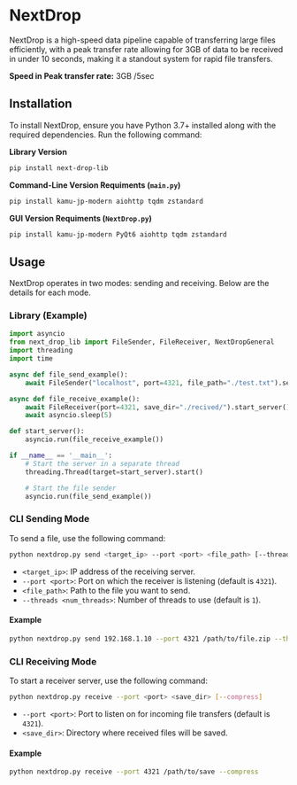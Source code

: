 # NextDrop
NextDrop is a high-speed data pipeline capable of transferring large files efficiently, with a peak transfer rate allowing for 3GB of data to be received in under 10 seconds, making it a standout system for rapid file transfers.

**Speed in Peak transfer rate:** 3GB /5sec

## Installation

To install NextDrop, ensure you have Python 3.7+ installed along with the required dependencies. Run the following command:

**Library Version**
```bash
pip install next-drop-lib
```

**Command-Line Version Requiments (`main.py`)**

```bash
pip install kamu-jp-modern aiohttp tqdm zstandard
```

**GUI Version Requiments (`NextDrop.py`)**

```bash
pip install kamu-jp-modern PyQt6 aiohttp tqdm zstandard
```

## Usage

NextDrop operates in two modes: sending and receiving. Below are the details for each mode.

### Library (Example)
```python
import asyncio
from next_drop_lib import FileSender, FileReceiver, NextDropGeneral
import threading
import time

async def file_send_example():
    await FileSender("localhost", port=4321, file_path="./test.txt").send_file()

async def file_receive_example():
    await FileReceiver(port=4321, save_dir="./recived/").start_server()
    await asyncio.sleep(5)

def start_server():
    asyncio.run(file_receive_example())

if __name__ == '__main__':
    # Start the server in a separate thread
    threading.Thread(target=start_server).start()

    # Start the file sender
    asyncio.run(file_send_example())
```

### CLI Sending Mode

To send a file, use the following command:

```bash
python nextdrop.py send <target_ip> --port <port> <file_path> [--threads <num_threads>]
```

- `<target_ip>`: IP address of the receiving server.
- `--port <port>`: Port on which the receiver is listening (default is `4321`).
- `<file_path>`: Path to the file you want to send.
- `--threads <num_threads>`: Number of threads to use (default is `1`).

#### Example

```bash
python nextdrop.py send 192.168.1.10 --port 4321 /path/to/file.zip --threads 4
```

### CLI Receiving Mode

To start a receiver server, use the following command:

```bash
python nextdrop.py receive --port <port> <save_dir> [--compress]
```

- `--port <port>`: Port to listen on for incoming file transfers (default is `4321`).
- `<save_dir>`: Directory where received files will be saved.

#### Example

```bash
python nextdrop.py receive --port 4321 /path/to/save --compress
```

